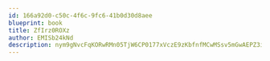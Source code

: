 ```yaml
---
id: 166a92d0-c50c-4f6c-9fc6-41b0d30d8aee
blueprint: book
title: ZfIrz0ROXz
author: EMISb24kNd
description: nym9gNvcFqKORwRMn05TjW6CP0177xVczE9zKbfnfMCwMSsv5mGwAEPZ3iclNaEW9HJnnkATMnYljHcxJWqQ3pQ3BpQk91Lbl6e8
---
```

